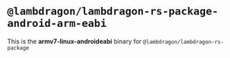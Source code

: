 # `@lambdragon/lambdragon-rs-package-android-arm-eabi`

This is the **armv7-linux-androideabi** binary for `@lambdragon/lambdragon-rs-package`

